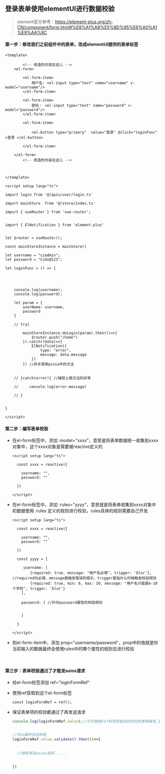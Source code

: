 ## 登录表单使用elementUI进行数据校验

> element官方参考：https://element-plus.org/zh-CN/component/form.html#%E8%A1%A8%E5%8D%95%E6%A0%A1%E9%AA%8C



#### 第一步：修改我们之前组件中的表单，改成elementUI提供的表单标签

```vue
<template>

		<!-- 改造的内容在这儿 -->
    <el-form>
				
        <el-form-item>
            用户名: <el-input type="text" name="username" v-model="username"/>
        </el-form-item>

        <el-form-item>
            密码： <el-input type="text" name="password" v-model="password"/>
        </el-form-item>

        <el-form-item>

            <el-button type="primary"  value="登录" @click="loginFunc" >登录 </el-button>

        </el-form-item>

    </el-form>
		<!-- 改造的内容在这儿 -->



</template>

<script setup lang="ts">

import login from '@/apis/user/login.ts'

import mainStore  from '@/store/index.ts'

import { useRouter } from 'vue-router';


import { ElNotification } from 'element-plus'


let $router = useRouter();

const mainStoreInstance = mainStore()

let username = "czadmin";
let password = "Czdx@123";

let loginFunc = () => { 



    
    console.log(username);
    console.log(password);

    let param = {
        userName: username,
        password
    }

    // try{

        mainStoreInstance.doLogin(param).then(()=>{
            $router.push("/home")
        }).catch((data)=>{
            ElNotification({
                type: "error",
                message: data.message
            })
        }) //异步调用pinia中的方法
        
        
    // }catch(error){ //捕获上面方法的异常

    //     console.log(error.message)

    // }
    

}

</script>
```





#### 第二步：编写表单校验

- 在el-form标签中，添加 :model="xxxx"，意思是将表单数据统一收集到xxxx对象中，这个xxxx对象是需要被reactive定义的

  ```vue
  <script setup lang="ts">
  
    const xxxx = reactive({
      
      username: "",
      password: ""
      
    })
  
  </script>
  ```

- 在el-form标签中，添加 :rules="yyyy"，意思就是将表单收集到xxxx对象中的数据使用 :rules 定义的规则进行校验，rules具体的规则需要自己开发

  ```vue
  <script setup lang="ts">
  
    const xxxx = reactive({
      
      username: "",
      password: ""
      
    })
    
    const yyyy = {
      
       username: [
          {required: true, message: "用户名必填", trigger: 'blur'}, //required为必填，message是触发错误的提示，trigger是指什么时候触发校验规则
          {required: true, min: 6, max: 10, message: "用户名只能是6-10个字符", trigger: 'blur'}
      ],
      
      password: [ //针对password属性的校验规则
        
        
      ]
      
    }
  
  </script>
  ```

- 到el-form-item中，添加 prop="username/password"，prop中的值就是你当前输入的数据最终会使用rules中的哪个属性的规则去进行校验

​		



#### 第三步：表单校验通过了才能发axios请求

- 给el-form标签添加 ref="loginFormRef"

- 使用ref获取到这个el-form标签

  ```vue
  const loginFormRef = ref();
  ```

- 保证表单项的校验都通过了再发送请求

  ```typescript
  console.log(loginFormRef.value);//打印根据ref标签获取到的对应的表情属性,其中有validate方法，返回一个Promise对象，根据Promise对象的结果去判断需不需要继续发axios请求
  
  
  //所以最终会这样用
  loginFormRef.value.validate().then(()=>{
    
    
    //继续发送axios请求......
    
    
  })
  ```
  
  

